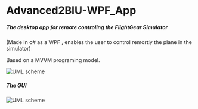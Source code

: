 # Advanced2BIU-WPF_App

##### The desktop app for remote controling the FlightGear Simulator
(Made in c# as a WPF , enables the user to control remortly the plane in the simulator)

Based on a MVVM programing model.

![UML scheme](https://cdn.discordapp.com/attachments/467305482151919618/568601406345314316/unknown.png)


##### The GUI
![UML scheme](https://i.imgur.com/8cStQrL.jpg)


